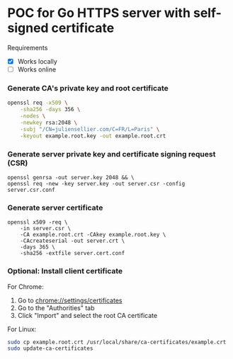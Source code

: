 # POC for Go HTTPS server with self-signed certificate

Requirements
- [x] Works locally
- [ ] Works online

### Generate CA's private key and root certificate

```sh
openssl req -x509 \
    -sha256 -days 356 \
    -nodes \
    -newkey rsa:2048 \
    -subj "/CN=juliensellier.com/C=FR/L=Paris" \
    -keyout example.root.key -out example.root.crt
```

### Generate server private key and certificate signing request (CSR)

```
openssl genrsa -out server.key 2048 && \
openssl req -new -key server.key -out server.csr -config server.csr.conf
```

### Generate server certificate

```
openssl x509 -req \
    -in server.csr \
    -CA example.root.crt -CAkey example.root.key \
    -CAcreateserial -out server.crt \
    -days 365 \
    -sha256 -extfile server.cert.conf
```

### Optional: Install client certificate

For Chrome:
1. Go to [chrome://settings/certificates](chrome://settings/certificates)
2. Go to the "Authorities" tab
3. Click "Import" and select the root CA certificate


For Linux:
```sh
sudo cp example.root.crt /usr/local/share/ca-certificates/example.crt
sudo update-ca-certificates
```
